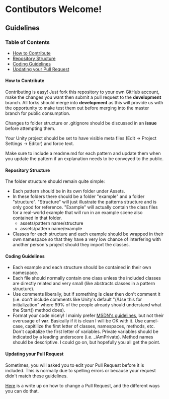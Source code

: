 # Contibutors Welcome!

## Guidelines

### Table of Contents
- [How to Contribute](#how-to-contribute)
- [Repository Structure](#repository-structure)
- [Coding Guidelines](#coding-guidelines)
- [Updating your Pull Request](#updating-your-pull-request)

#### How to Contribute
Contributing is easy! Just fork this repository to your own GitHub account, make the changes you want then submit a pull request to the **development** branch. All forks should merge into **development** as this will provide us with the opportunity to make test them out before merging into the master branch for public consumption. 

Changes to folder structure or .gitignore should be discussed in an **issue** before attempting them.

Your Unity project should be set to have visible meta files (Edit -> Project Settings -> Editor) and force text.

Make sure to include a readme.md for each pattern and update them when you update the pattern if an explanation needs to be conveyed to the public.


#### Repository Structure
The folder structure should remain quite simple:  
- Each pattern should be in its own folder under Assets.
- In these folders there should be a folder "example" and a folder "structure". "Structure" will just illustrate the patterns structure and is only good for reference. "Example" will actually contain the class files for a real-world example that will run in an example scene also contained in that folder.
  - assets/pattern name/structure
  - assets/pattern name/example
- Classes for each structure and each example should be wrapped in their own namespace so that they have a very low chance of interfering with another person's project should they import the classes.

#### Coding Guidelines
- Each example and each structure should be contained in their own namespace.
- Each file should normally contain one class unless the included classes are directly related and very small (like abstracts classes in a pattern structure).
- Use comments liberally, but if something is clear then don't comment it (i.e. don't include comments like Unity's default "//Use this for initialization" where 99% of the people already should understand what the Start() method does). 
- Format your code nicely! I mainly prefer [MSDN's guidelines][1], but not their overusage of **var**. Basically if it is clean I will be OK with it. Use camel-case, capitilize the first letter of classes, namespaces, methods, etc. Don't capitalize the first letter of variables. Private variables should be indicated by a leading underscore (i.e. _iAmPrivate). Method names should be descriptive. I could go on, but hopefully you all get the point. 


#### Updating your Pull Request

Sometimes, you will asked you to edit your Pull Request before it is included. This is normally due to spelling errors or because your request didn't match these guidelines.

[Here](https://github.com/RichardLitt/docs/blob/master/amending-a-commit-guide.md) is a write up on how to change a Pull Request, and the different ways you can do that.


[1]:https://msdn.microsoft.com/en-us/library/ff926074.aspx?f=255&MSPPError=-2147217396